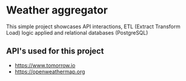 # Weather aggregator
This simple project showcases API interactions, ETL (Extract Transform Load) logic applied and relational databases (PostgreSQL)

## API's used for this project
- https://www.tomorrow.io
- https://openweathermap.org

